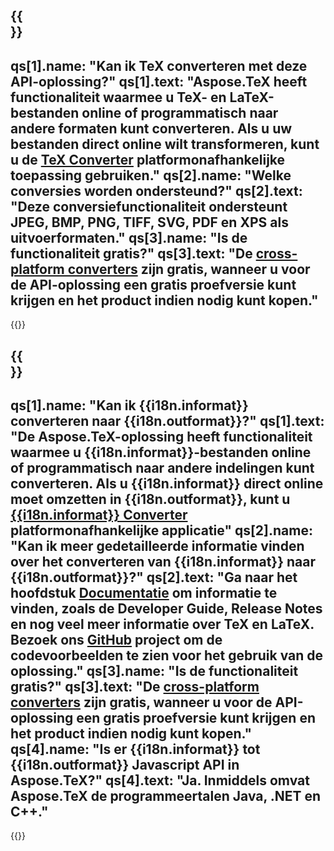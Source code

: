 ﻿---
meta: true
translation: true
deploy: false
---

{{<section faq>}}
---
qs[1].name: "Kan ik TeX converteren met deze API-oplossing?"
qs[1].text: "Aspose.TeX heeft functionaliteit waarmee u TeX- en LaTeX-bestanden online of programmatisch naar andere formaten kunt converteren. Als u uw bestanden direct online wilt transformeren, kunt u de [TeX Converter](https://products.aspose.app/tex/conversion/) platformonafhankelijke toepassing gebruiken."
qs[2].name: "Welke conversies worden ondersteund?"
qs[2].text: "Deze conversiefunctionaliteit ondersteunt JPEG, BMP, PNG, TIFF, SVG, PDF en XPS als uitvoerformaten."
qs[3].name: "Is de functionaliteit gratis?"
qs[3].text: "De [cross-platform converters](https://products.aspose.app/tex/conversion) zijn gratis, wanneer u voor de API-oplossing een gratis proefversie kunt krijgen en het product indien nodig kunt kopen."
---

{{<import path="/meta/schemas.md" section="faq">}} 

{{<section faqchild>}}
---
qs[1].name: "Kan ik {{i18n.informat}} converteren naar {{i18n.outformat}}?"
qs[1].text: "De Aspose.TeX-oplossing heeft functionaliteit waarmee u {{i18n.informat}}-bestanden online of programmatisch naar andere indelingen kunt converteren. Als u {{i18n.informat}} direct online moet omzetten in {{i18n.outformat}}, kunt u [{{i18n.informat}} Converter](https://products.aspose.app/tex/conversie/{{i18n.informatlower}}) platformonafhankelijke applicatie"
qs[2].name: "Kan ik meer gedetailleerde informatie vinden over het converteren van {{i18n.informat}} naar {{i18n.outformat}}?"
qs[2].text: "Ga naar het hoofdstuk [Documentatie](https://docs.aspose.com/tex/) om informatie te vinden, zoals de Developer Guide, Release Notes en nog veel meer informatie over TeX en LaTeX. Bezoek ons ​​[GitHub](https://github.com/aspose-tex) project om de codevoorbeelden te zien voor het gebruik van de oplossing."
qs[3].name: "Is de functionaliteit gratis?"
qs[3].text: "De [cross-platform converters](https://products.aspose.app/tex/conversion) zijn gratis, wanneer u voor de API-oplossing een gratis proefversie kunt krijgen en het product indien nodig kunt kopen."
qs[4].name: "Is er {{i18n.informat}} tot {{i18n.outformat}} Javascript API in Aspose.TeX?"
qs[4].text: "Ja. Inmiddels omvat Aspose.TeX de programmeertalen Java, .NET en C++."
---

{{<import path="/meta/schemas.md" section="faq">}} 
